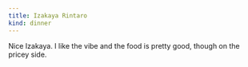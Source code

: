 ```yaml
---
title: Izakaya Rintaro
kind: dinner
---
```

Nice Izakaya. I like the vibe and the food is pretty good, though on the pricey side.
